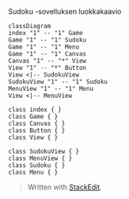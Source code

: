 Sudoku -sovelluksen luokkakaavio

```mermaid
classDiagram
index "1" -- "1" Game
Game "1" -- "1" Sudoku
Game "1" -- "1" Menu
Game "1" -- "1" Canvas
Canvas "1" -- "*" View
View "1" -- "*" Button
View <|-- SudokuView
SudokuView "1" -- "1" Sudoku
MenuView "1" -- "1" Menu
View <|-- MenuView

class index { }
class Game { }
class Canvas { }
class Button { }
class View { }

class SudokuView { }
class MenuView { }
class Sudoku { }
class Menu { }
```

> Written with [StackEdit](https://stackedit.io/).
